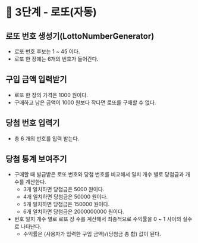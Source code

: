 # 🚀 3단계 - 로또(자동)

## 로또 번호 생성기(LottoNumberGenerator)

- 로또 번호 후보는 1 ~ 45 이다.
- 로또 한 장에는 6개의 번호가 들어간다.

## 구입 금액 입력받기

- 로또 한 장의 가격은 1000 원이다.
- 구매하고 남은 금액이 1000 원보다 작다면 로또를 구매할 수 없다.

## 당첨 번호 입력기

- 총 6 개의 번호를 입력 받는다.

## 당첨 통계 보여주기

- 구매할 때 발급받은 로또 번호와 당첨 번호를 비교해서 일치 개수 별로 당첨금과 개수를 계산한다.
    - 3개 일치하면 당첨금은 5000 원이다.
    - 4개 일치하면 당첨금은 50000 원이다.
    - 5개 일치하면 당첨금은 150000 원이다.
    - 6개 일치하면 당첨금은 2000000000 원이다.
- 번호 일치 개수 멸로 로또 장 수를 계산해서 최종적으로 수익률을 0 ~ 1 사이의 실수로 나타난다.
    - 수익률은 (사용자가 입력한 구입 금액)/(당첨금 총 합) 값이 된다.


